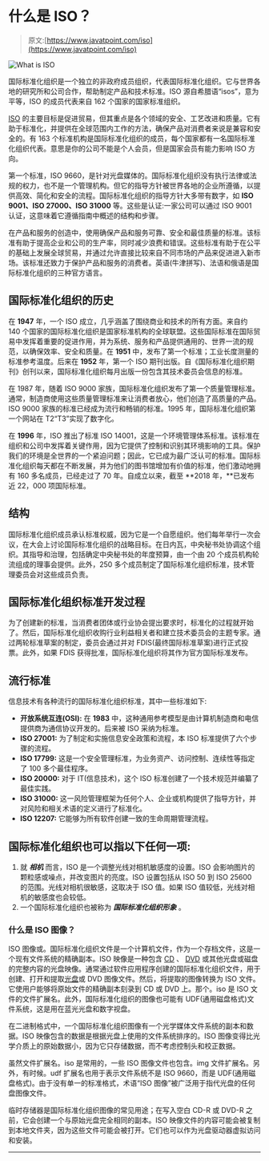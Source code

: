 # 什么是 ISO？

> 原文:[https://www.javatpoint.com/iso](https://www.javatpoint.com/iso)

![What is ISO](../Images/4164fa431faed289583506571c7de39f.png)

国际标准化组织是一个独立的非政府成员组织，代表国际标准化组织。它与世界各地的研究所和公司合作，帮助制定产品和技术标准。ISO 源自希腊语“isos”，意为平等，ISO 的成员代表来自 162 个国家的国家标准组织。

[ISO](https://www.javatpoint.com/iso-full-form) 的主要目标是促进贸易，但其重点是各个领域的安全、工艺改进和质量。它有助于标准化，并提供在全球范围内工作的方法，确保产品对消费者来说是兼容和安全的。有 163 个标准机构是国际标准化组织的成员，每个国家都有一名国际标准化组织代表。意思是你的公司不能是个人会员，但是国家会员有能力影响 ISO 方向。

第一个标准，ISO 9660，是针对光盘媒体的。国际标准化组织没有执行法律或法规的权力，也不是一个管理机构。但它的指导方针被世界各地的企业所遵循，以提供高效、简化和安全的流程。国际标准化组织的指导方针大多带有数字，如 **ISO 9001、ISO 27000、ISO 31000** 等。这些是认证:一家公司可以通过 ISO 9001 认证，这意味着它遵循指南中概述的结构和步骤。

在产品和服务的创造中，使用确保产品和服务可靠、安全和最佳质量的标准。该标准有助于提高企业和公司的生产率，同时减少浪费和错误。这些标准有助于在公平的基础上发展全球贸易，并通过允许直接比较来自不同市场的产品来促进进入新市场。该标准还致力于保护产品和服务的消费者。英语(牛津拼写)、法语和俄语是国际标准化组织的三种官方语言。

## 国际标准化组织的历史

在 **1947** 年，一个 ISO 成立，几乎涵盖了围绕商业和技术的所有方面。来自约 140 个国家的国际标准化组织是国家标准机构的全球联盟。这些国际标准在国际贸易中发挥着重要的促进作用，并为系统、服务和产品提供通用的、世界一流的规范，以确保效率、安全和质量。在 **1951** 中，发布了第一个标准；工业长度测量的标准参考温度。后来在 **1952** 年，第一个 ISO 期刊出版。自《国际标准化组织期刊》创刊以来，国际标准化组织每月出版一份包含其技术委员会信息的标准。

在 1987 年，随着 ISO 9000 家族，国际标准化组织发布了第一个质量管理标准。通常，制造商使用这些质量管理标准来让消费者放心，他们创造了高质量的产品。ISO 9000 家族的标准已经成为流行和畅销的标准。1995 年，国际标准化组织第一个网站在 T2“T3”实现了数字化。

在 **1996** 年，ISO 推出了标准 ISO 14001，这是一个环境管理体系标准。该标准在组织和公司中发挥着关键作用，因为它提供了控制和识别其环境影响的工具。保护我们的环境是全世界的一个紧迫问题；因此，它已成为最广泛认可的标准。国际标准化组织每天都在不断发展，并为他们的图书馆增加有价值的标准，他们激动地拥有 160 多名成员，已经走过了 70 年。自成立以来，截至 **2018 年，**已发布近 22，000 项国际标准。

## 结构

国际标准化组织成员承认标准权威，因为它是一个自愿组织。他们每年举行一次会议，在大会上讨论国际标准化组织的战略目标。在日内瓦，中央秘书处协调这个组织。其指导和治理，包括确定中央秘书处的年度预算，由一个由 20 个成员机构轮流组成的理事会提供。此外，250 多个成员制定了国际标准化组织标准，技术管理委员会对这些成员负责。

## 国际标准化组织标准开发过程

为了创建新的标准，当消费者团体或行业协会提出要求时，标准化的过程就开始了。然后，国际标准化组织收购行业利益相关者和建立技术委员会的主题专家。通过两轮标准草案的制定，委员会通过并对 FDIS(最终国际标准草案)进行正式投票。此外，如果 FDIS 获得批准，国际标准化组织将其作为官方国际标准发布。

## 流行标准

信息技术有各种流行的国际标准化组织标准，其中一些标准如下:

*   **开放系统互连(OSI):** 在 **1983** 中，这种通用参考模型是由计算机制造商和电信提供商为通信协议开发的。后来被 ISO 采纳为标准。
*   **ISO 27001:** 为了制定和实施信息安全政策和流程，本 ISO 标准提供了六个步骤的流程。
*   **ISO 17799:** 这是一个安全管理标准，为业务资产、访问控制、连续性等指定了 100 多个最佳程序。
*   **ISO 20000:** 对于 IT(信息技术)，这个 ISO 标准创建了一个技术规范并编纂了最佳实践。
*   **ISO 31000:** 这一风险管理框架为任何个人、企业或机构提供了指导方针，并对风险和相关术语的定义进行了标准化。
*   **ISO 12207:** 它能够为所有软件创建一致的生命周期管理流程。

## 国际标准化组织也可以指以下任何一项:

1.  就 ***相机*** 而言，ISO 是一个调整光线对相机敏感度的设置。ISO 会影响图片的颗粒感或噪点，并改变图片的亮度。ISO 设置包括从 ISO 50 到 ISO 25600 的范围。光线对相机很敏感，这取决于 ISO 值。如果 ISO 值较低，光线对相机的敏感度也会较低。
2.  一个国际标准化组织也被称为 ***国际标准化组织形象*** 。

### 什么是 ISO 图像？

ISO 图像或。国际标准化组织文件是一个计算机文件，作为一个存档文件，这是一个现有文件系统的精确副本。ISO 映像是一种包含 [CD](https://www.javatpoint.com/cd-full-form) 、 [DVD](https://www.javatpoint.com/dvd-full-form) 或其他光盘或磁盘的完整内容的光盘映像。通常通过软件应用程序创建的国际标准化组织文件，用于创建、打开和提取[光盘](https://www.javatpoint.com/cd)或 DVD 图像文件。然后，将提取的图像转换为 ISO 文件。它使用户能够将原始文件的精确副本刻录到 CD 或 DVD 上。那个。iso 是 ISO 文件的文件扩展名。此外，国际标准化组织的图像也可能有 UDF(通用磁盘格式)文件系统，这是用在蓝光光盘和数字视盘。

在二进制格式中，一个国际标准化组织图像有一个光学媒体文件系统的副本和数据。ISO 映像包含的数据是根据光盘上使用的文件系统排序的。ISO 图像变得比光学介质上的原始数据小，因为它只存储数据，而不考虑控制头和校正数据。

虽然文件扩展名。iso 是常用的，一些 ISO 图像文件也包含。img 文件扩展名。另外，有时候。udf 扩展名也用于表示文件系统不是 ISO 9660，而是 UDF(通用磁盘格式)。由于没有单一的标准格式，术语“ISO 图像”被广泛用于指代光盘的任何盘图像文件。

临时存储器是国际标准化组织图像的常见用途；在写入空白 CD-R 或 DVD-R 之前，它会创建一个与原始光盘完全相同的副本。ISO 映像文件的内容可能会被复制到本地文件夹，因为这些文件可能会被打开。它们也可以作为光盘驱动器虚拟访问和安装。

* * *